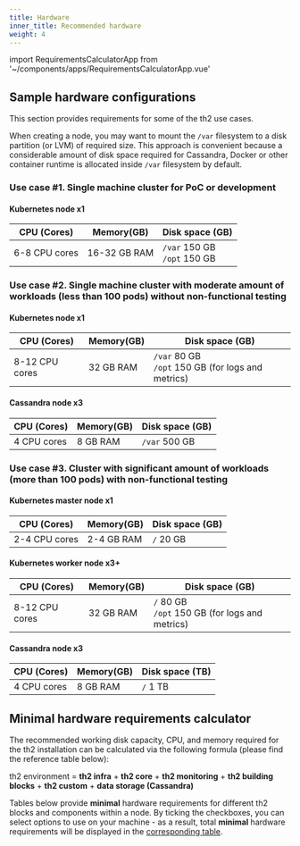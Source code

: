 ```yaml
---
title: Hardware
inner_title: Recommended hardware
weight: 4
---
```


import RequirementsCalculatorApp from '~/components/apps/RequirementsCalculatorApp.vue'

## Sample hardware configurations

This section provides requirements for some of the th2 use cases.

<notice note >

When creating a node, you may want to mount the `/var` filesystem to a
disk partition (or LVM) of required size.
This approach is convenient because a considerable
amount of disk space required for Cassandra, Docker or
other container runtime is allocated inside `/var` filesystem by default.

</notice >

### Use case #1. Single machine cluster for PoC or development

#### Kubernetes node **x1**

|CPU (Сores)|Memory(GB)	|Disk space (GB)|
|---|---|---|
|6-8 CPU cores|16-32 GB RAM|`/var` 150 GB<br>`/opt` 150 GB|

### Use case #2. Single machine cluster with moderate amount of workloads (less than 100 pods) without non-functional testing

#### Kubernetes node **x1**

|CPU (Сores)|Memory(GB)	|Disk space (GB)|
|---|---|---|
|8-12 CPU cores|32 GB RAM|`/var` 80 GB <br>`/opt` 150 GB (for logs and metrics)|

#### Cassandra node **x3**

|CPU (Сores)|Memory(GB)	|Disk space (GB)|
|---|---|---|
|4 CPU cores|8 GB RAM|`/var` 500 GB|

### Use case #3. Cluster with significant amount of workloads (more than 100 pods) with non-functional testing

#### Kubernetes master node **x1**

|CPU (Сores)|Memory(GB)	|Disk space (GB)|
|---|---|---|
|2-4 CPU cores|2-4 GB RAM|`/` 20 GB|

#### Kubernetes worker node **x3+**

|CPU (Сores)|Memory(GB)	|Disk space (GB)|
|---|---|---|
|8-12 CPU cores|32 GB RAM|`/` 80 GB <br>`/opt` 150 GB (for logs and metrics)|

#### Cassandra node **x3**

|CPU (Сores)|Memory(GB)	|Disk space (TB)|
|---|---|---|
|4 CPU cores|8 GB RAM|`/` 1 TB|

## Minimal hardware requirements calculator

The recommended working disk capacity, CPU, and memory required for the th2 installation can be calculated
via the following formula (please find the reference table below):

th2 environment = **th2 infra** + **th2 core** + **th2 monitoring** + **th2 building blocks** + **th2 custom** + **data storage (Cassandra)**

<notice info >

Tables below provide **minimal** hardware requirements for different th2 blocks and components within a node.
By ticking the checkboxes, you can select options to use on your machine - as a result,
total **minimal** hardware requirements will be displayed in the [corresponding table](#total-requirements).

</notice >


<requirements-calculator-app>

<template v-slot:total>

## Total hardware minimal requirements

</template>

<template v-slot:components>

## th2 components requirements

</template>

<template v-slot:cassandra>

## Apache Cassandra cluster hardware requirements

Though it is possible to use Cassandra single-node installation,
generally it’s recommended to setup at least 3-nodes cluster. Requirements for each node are the same.

</template>

</requirements-calculator-app>
